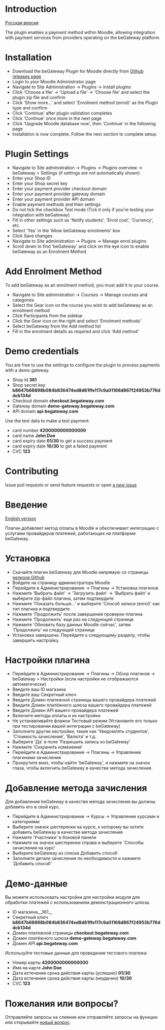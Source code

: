 # Introduction

[Русская версия](#Введение)

The plugin enables a payment method within Moodle, allowing integration with payment services from providers operating on the beGateway platform.

# Installation

  * Download the beGateway Plugin for Moodle directly from [Github releases page](https://github.com/begateway/moodle-payment-plugin/releases)
  * Login to your Moodle Administrator page
  * Navigate to Site Administration -> Plugins -> Install plugins
  * Click 'Choose a file' -> 'Upload a file' -> 'Choose file' and select the plugin zip file and confirm
  * Click 'Show more...' and select 'Enrolment method (enrol)' as the Plugin type and confirm
  * Click 'Continue' after plugin validation completes
  * Click 'Continue' once more in the next page
  * Click 'Upgrade Moodle database now', then 'Continue' in the following page
  * Installation is now complete. Follow the next section to complete setup.

# Plugin Settings

  * Navigate to Site administration -> Plugins -> Plugins overview -> beGateway > Settings (if settings are not automatically shown)
  * Enter your Shop ID
  * Enter your Shop secret key
  * Enter your payment provider checkout domain
  * Enter your payment provider gateway domain
  * Enter your payment provider API domain
  * Enable payment methods and their settings
  * Do not tick the checkbox Test mode (Tick it only if you're testing your integration with beGateway)
  * Fill in other settings such as 'Notify students', 'Enrol cost', 'Currency', etc.
  * Select 'Yes' in the 'Allow beGateway enrolments' box
  * Click Save changes
  * Navigate to Site administration -> Plugins -> Manage enrol plugins
  * Scroll down to find 'beGateway' and click on the eye icon to enable beGateway as an Enrolment Method

# Add Enrolment Method

To add beGateway as an enrolment method, you must add it to your course.

  * Navigate to Site administration -> Courses -> Manage courses and categories
  * Select the Gear icon on the course you wish to add beGateway as an enrolment method
  * Click Participants from the sidebar
  * Click the Gear icon on the right and select 'Enrolment methods'
  * Select beGateway from the Add method list
  * Fill in the enrolment details as required and click 'Add method'

# Demo credentials

You are free to use the settings to configure the plugin to process
payments with a demo gateway.

  * Shop Id __361__
  * Shop secret key __b8647b68898b084b836474ed8d61ffe117c9a01168d867f24953b776ddcb134d__
  * Checkout domain __checkout.begateway.com__
  * Gateway domain __demo-gateway.begateway.com__
  * API domain __api.begateway.com__


Use the test data to make a test payment:

  * card number __4200000000000000__
  * card name __John Doe__
  * card expiry date __01/30__ to get a success payment
  * card expiry date __10/30__ to get a failed payment
  * CVC __123__

# Contributing

Issue pull requests or send feature requests or open [a new issue](https://github.com/begateway/moodle-payment-plugin/issues/new)

# Введение

[English version](#Introduction)

Плагин добавляет метод оплаты в Moodle и обеспечивает интеграцию с услугами провайдеров платежей, работающих на платформе beGateway.

# Установка

  * Скачайте плагин beGateway для Moodle напрямую со страницы [релизов Github](https://github.com/begateway/moodle-payment-plugin/releases)
  * Войдите на страницу администратора Moodle
  * Перейдите в Администрирование -> Плагины -> Установка плагинов
  * Нажмите 'Выбрать файл' -> 'Загрузить файл' -> 'Выбрать файл' и выберите zip-файл плагина, затем подтвердите
  * Нажмите 'Показать больше...' и выберите 'Способ записи (enrol)' как тип плагина и подтвердите
  * Нажмите 'Продолжить' после завершения проверки плагина
  * Нажмите 'Продолжить' еще раз на следующей странице
  * Нажмите 'Обновить базу данных Moodle сейчас', затем 'Продолжить' на следующей странице
  * Установка завершена. Перейдите к следующему разделу, чтобы завершить настройку.

# Настройки плагина

  * Перейдите в Администрирование -> Плагины -> Обзор плагинов -> beGateway > Настройки (если настройки не отображаются автоматически)
  * Введите ваш ID магазина
  * Введите ваш Секретный ключ
  * Введите Домен платежной страницы вашего провайдера платежей
  * Введите Домен платёжного шлюза вашего провайдера платежей
  * Введите Домен API вашего провайдера платежей
  * Включите методы оплаты и их настройки
  * Не устанавливайте флажок Тестовый режим (Установите его только при тестировании вашей интеграции с beGateway)
  * Заполните другие настройки, такие как 'Уведомлять студентов', 'Стоимость зачисления', 'Валюта' и т.д.
  * Выберите 'Да' в поле 'Разрешить запись из beGateway'
  * Нажмите 'Сохранить изменения'
  * Перейдите в Администрирование -> Плагины -> Управление плагинами зачисления
  * Прокрутите вниз, чтобы найти 'beGateway', и нажмите на значок глаза, чтобы включить beGateway в качестве метода зачисления.

# Добавление метода зачисления

Для добавления beGateway в качестве метода зачисления вы должны добавить его в свой курс.

  * Перейдите в Администрирование -> Курсы -> Управление курсами и категориями
  * Выберите значок шестеренки на курсе, к которому вы хотите добавить beGateway в качестве метода зачисления
  * Нажмите 'Участники' в боковой панели
  * Нажмите на значок шестеренки справа и выберите 'Способы зачисления на курс'
  * Выберите beGateway из списка Добавить способ
  * Заполните детали зачисления по необходимости и нажмите 'Добавить способ'

# Демо-данные

Вы можете использовать настройки для настройки модуля для обработки платежей с использованием демонстрационного шлюза.

  * ID магазина__361__
  * Секретный ключ __b8647b68898b084b836474ed8d61ffe117c9a01168d867f24953b776ddcb134d__
  * Домен платежной страницы __checkout.begateway.com__
  * Домен платёжного шлюза __demo-gateway.begateway.com__
  * Домен API __api.begateway.com__


Используйте тестовые данные для проведения тестового платежа:

  * Номер карты __4200000000000000__
  * Имя на карте __John Doe__
  * Дата истечения срока действия карты (успешно) __01/30__
  * Дата истечения срока действия карты (неудачно) __10/30__
  * CVC __123__

# Пожелания или вопросы?

Отправляйте запросы на слияние или отправляйте запросы на функции или открывайте [новый вопрос](https://github.com/begateway/moodle-payment-plugin/issues/new).
